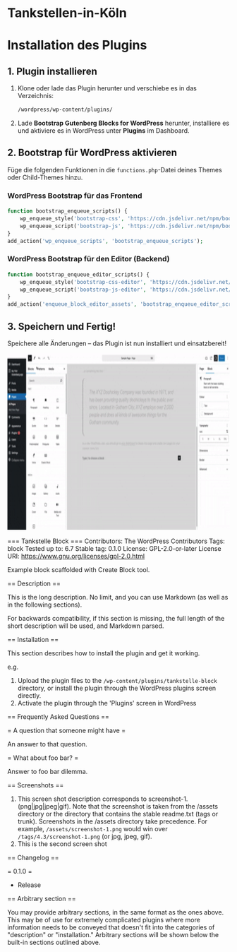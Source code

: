 
# Tankstellen-in-Köln 

# Installation des Plugins

## 1. Plugin installieren

1. Klone oder lade das Plugin herunter und verschiebe es in das Verzeichnis:
   ```sh
   /wordpress/wp-content/plugins/
   ```

2. Lade **Bootstrap Gutenberg Blocks for WordPress** herunter, installiere es und aktiviere es in WordPress unter **Plugins** im Dashboard.

## 2. Bootstrap für WordPress aktivieren

Füge die folgenden Funktionen in die `functions.php`-Datei deines Themes oder Child-Themes hinzu.

### WordPress Bootstrap für das Frontend

```php
function bootstrap_enqueue_scripts() {
    wp_enqueue_style('bootstrap-css', 'https://cdn.jsdelivr.net/npm/bootstrap@5.3.0/dist/css/bootstrap.min.css');
    wp_enqueue_script('bootstrap-js', 'https://cdn.jsdelivr.net/npm/bootstrap@5.3.0/dist/js/bootstrap.bundle.min.js', array(), false, true);
}
add_action('wp_enqueue_scripts', 'bootstrap_enqueue_scripts');
```

### WordPress Bootstrap für den Editor (Backend)

```php
function bootstrap_enqueue_editor_scripts() {
    wp_enqueue_style('bootstrap-css-editor', 'https://cdn.jsdelivr.net/npm/bootstrap@5.3.0/dist/css/bootstrap.min.css');
    wp_enqueue_script('bootstrap-js-editor', 'https://cdn.jsdelivr.net/npm/bootstrap@5.3.0/dist/js/bootstrap.bundle.min.js', array(), false, true);
}
add_action('enqueue_block_editor_assets', 'bootstrap_enqueue_editor_scripts');
```

## 3. Speichern und Fertig!

Speichere alle Änderungen – das Plugin ist nun installiert und einsatzbereit!


<p align="center">
  <img src="https://github.com/alghanim-lab/tankstelle-block/blob/main/img/plugin-demo.gif" width="800" height="400" title="Tankstellen in Köln">
  <!-- <img src="your_relative_path_here_number_2_large_name" width="350" alt="accessibility text"> -->
</p>


=== Tankstelle Block ===
Contributors:      The WordPress Contributors
Tags:              block
Tested up to:      6.7
Stable tag:        0.1.0
License:           GPL-2.0-or-later
License URI:       https://www.gnu.org/licenses/gpl-2.0.html

Example block scaffolded with Create Block tool.

== Description ==

This is the long description. No limit, and you can use Markdown (as well as in the following sections).

For backwards compatibility, if this section is missing, the full length of the short description will be used, and
Markdown parsed.

== Installation ==

This section describes how to install the plugin and get it working.

e.g.

1. Upload the plugin files to the `/wp-content/plugins/tankstelle-block` directory, or install the plugin through the WordPress plugins screen directly.
1. Activate the plugin through the 'Plugins' screen in WordPress


== Frequently Asked Questions ==

= A question that someone might have =

An answer to that question.

= What about foo bar? =

Answer to foo bar dilemma.

== Screenshots ==

1. This screen shot description corresponds to screenshot-1.(png|jpg|jpeg|gif). Note that the screenshot is taken from
the /assets directory or the directory that contains the stable readme.txt (tags or trunk). Screenshots in the /assets
directory take precedence. For example, `/assets/screenshot-1.png` would win over `/tags/4.3/screenshot-1.png`
(or jpg, jpeg, gif).
2. This is the second screen shot

== Changelog ==

= 0.1.0 =
* Release

== Arbitrary section ==

You may provide arbitrary sections, in the same format as the ones above. This may be of use for extremely complicated
plugins where more information needs to be conveyed that doesn't fit into the categories of "description" or
"installation." Arbitrary sections will be shown below the built-in sections outlined above.
